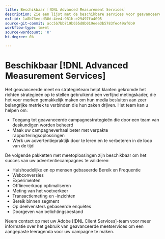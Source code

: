 ```yaml
---
title: Beschikbaar [!DNL Advanced Measurement Services]
description: Zie een lijst met de beschikbare services voor geavanceerde metingen.
exl-id: 1a8b76ee-d38d-4ee4-981b-e29497fa4095
source-git-commit: acc5b7bb719b655d8b019eee3b5783fec49af0b9
workflow-type: tm+mt
source-wordcount: '0'
ht-degree: 0%

---
```


# Beschikbaar [!DNL Advanced Measurement Services]

<!-- Probably need to rename this. -->

Het geavanceerde meet en strategieteam helpt klanten gekromde het richten strategieën op te stellen gebruikend een verfijnd metingskader, die het voor merken gemakkelijk maken om hun media besluiten aan zeer belangrijke metriek te verbinden die hun zaken drijven. Het team kan u helpen om:

* Toegang tot geavanceerde campagnestrategieën die door een team van deskundigen worden beheerd
* Maak uw campagneverhaal beter met verpakte rapporteringsoplossingen
* Werk uw advertentiepraktijk door te leren en te verbeteren in de loop van de tijd

De volgende pakketten met meetoplossingen zijn beschikbaar om het succes van uw advertentiecampagnes te valideren:

* Huishoudelijke en op mensen gebaseerde Bereik en Frequentie
* Webconversies
* Experimenten
* Offlineverkoop optimaliseren
* Meting van het voetverkeer
* Transactiemeting en -inzichten
* Bereik binnen segment
* Op deelvensters gebaseerde enquêtes
* Doorgeven van belichtingsbestand

Neem contact op met uw Adobe [!DNL Client Services]-team voor meer informatie over het gebruik van geavanceerde meetservices om een aangepaste leeragenda voor uw campagne te maken.
